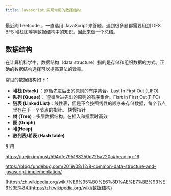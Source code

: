 ```yaml
---
title: Javascript 实现常用的数据结构
---
```



最近刷 Leetcode ，一直选用 JavaScript 来答题，遇到很多题都需要用到 DFS BFS 堆栈图等等数据结构中的知识。因此来做一个总结。


## 数据结构 

在计算机科学中，数据结构（data structure）指的是存储和组织数据的方式。正确的数据结构选择可以提高算法的效率。



常见的数据结构如下：

- **堆栈 (stack)** ：遵循先进后出的原则的有序集合。Last In First Out (LIFO)
- **队列 (Queue)**： 遵循后进先出的原则的有序集合。Fisrt In First Out(FIFO)
- **链表 (Linked List)**：线性表，但是不会按照线性的顺序来存储数据，每个节点里存在下一个节点的指针。 快慢指针
- **树 (Tree)**：多层数据结构，在插入和搜索时高效
- **图 (Graph)**
- **堆(Heap)**
- **散列表/希表 (Hash table)** 






引用

https://juejin.im/post/594dfe795188250d725a220a#heading-16

https://blog.fundebug.com/2019/08/12/8-common-data-structure-and-javascript-implementation/

[https://zh.wikipedia.org/wiki/%E6%95%B0%E6%8D%AE%E7%BB%93%E6%9E%84](https://zh.wikipedia.org/wiki/数据结构)

